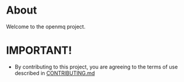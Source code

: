 # About

Welcome to the openmq project.



# IMPORTANT!

* By contributing to this project, you are agreeing to the terms of use described in [CONTRIBUTING.md](./CONTRIBUTING.md)

